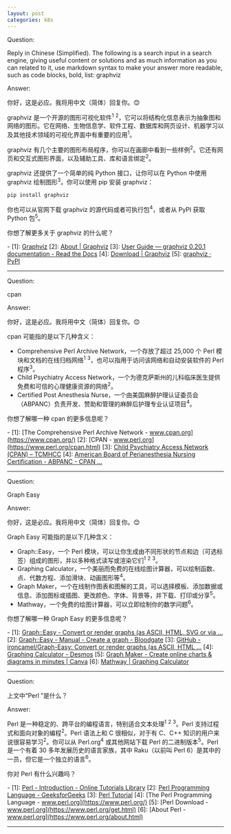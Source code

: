 ```yaml
---
layout: post
categories: k8s
---
```

Question:

Reply in Chinese (Simplified).
The following is a search input in a search engine, giving useful content or solutions and as much information as you can related to it, use markdown syntax to make your answer more readable, such as code blocks, bold, list:
graphviz

Answer:

你好，这是必应。我将用中文（简体）回复你。😊

graphviz 是一个开源的图形可视化软件<sup>1</sup> <sup>2</sup>，它可以将结构化信息表示为抽象图和网络的图形。它在网络、生物信息学、软件工程、数据库和网页设计、机器学习以及其他技术领域的可视化界面中有重要的应用<sup>1</sup>。

graphviz 有几个主要的图形布局程序，你可以在画廊中看到一些样例<sup>2</sup>。它还有网页和交互式图形界面，以及辅助工具、库和语言绑定<sup>2</sup>。

graphviz 还提供了一个简单的纯 Python 接口，让你可以在 Python 中使用 graphviz 绘制图形<sup>3</sup>。你可以使用 pip 安装 graphviz：

```python
pip install graphviz
```

你也可以从官网下载 graphviz 的源代码或者可执行包<sup>4</sup>，或者从 PyPI 获取 Python 包<sup>5</sup>。

你想了解更多关于 graphviz 的什么呢？

\-
\[1]: [Graphviz](https://graphviz.org/)
\[2]: [About | Graphviz](https://graphviz.org/about/)
\[3]: [User Guide — graphviz 0.20.1 documentation - Read the Docs](https://graphviz.readthedocs.io/en/stable/manual.html)
\[4]: [Download | Graphviz](https://www.graphviz.org/download/)
\[5]: [graphviz · PyPI](https://pypi.org/project/graphviz/)

<hr/>

Question:

cpan

Answer:

你好，这是必应。我将用中文（简体）回复你。😊

cpan 可能指的是以下几种含义：

- Comprehensive Perl Archive Network，一个存放了超过 25,000 个 Perl 模块和文档的在线归档网络<sup>1</sup> <sup>3</sup>，也可以指用于访问该网络和自动安装软件的 Perl 程序<sup>3</sup>。
- Child Psychiatry Access Network，一个为德克萨斯州的儿科临床医生提供免费和可信的心理健康资源的网络<sup>2</sup>。
- Certified Post Anesthesia Nurse，一个由美国麻醉护理认证委员会（ABPANC）负责开发、赞助和管理的麻醉后护理专业认证项目<sup>4</sup>。

你想了解哪一种 cpan 的更多信息呢？

\-
\[1]: [The Comprehensive Perl Archive Network - www.cpan.org](https://www.cpan.org/)
\[2]: [CPAN - www.perl.org](https://www.perl.org/cpan.html)
\[3]: [Child Psychiatry Access Network (CPAN) – TCMHCC](https://tcmhcc.utsystem.edu/cpan/)
\[4]: [American Board of Perianesthesia Nursing Certification - ABPANC - CPAN ...](https://www.cpancapa.org/)

<hr/>

Question:

Graph Easy

Answer:

你好，这是必应。我将用中文（简体）回复你。😊

Graph Easy 可能指的是以下几种含义：

- Graph::Easy，一个 Perl 模块，可以让你生成由不同形状的节点和边（可选标签）组成的图形，并以多种格式读写或渲染它们<sup>1</sup> <sup>2</sup> <sup>3</sup>。
- Graphing Calculator，一个美丽而免费的在线绘图计算器，可以绘制函数、点、代数方程、添加滑块、动画图形等<sup>4</sup>。
- Graph Maker，一个在线制作图表和图解的工具，可以选择模板、添加数据或信息、添加图标或插图、更改颜色、字体、背景等，并下载、打印或分享<sup>5</sup>。
- Mathway，一个免费的绘图计算器，可以立即绘制你的数学问题<sup>6</sup>。

你想了解哪一种 Graph Easy 的更多信息呢？

\-
\[1]: [Graph::Easy - Convert or render graphs (as ASCII, HTML, SVG or via ...](https://metacpan.org/pod/Graph::Easy)
\[2]: [Graph::Easy - Manual - Create a graph - Bloodgate](http://www.bloodgate.com/perl/graph/manual/)
\[3]: [GitHub - ironcamel/Graph-Easy: Convert or render graphs (as ASCII, HTML ...](https://github.com/ironcamel/Graph-Easy)
\[4]: [Graphing Calculator - Desmos](https://www.desmos.com/calculator)
\[5]: [Graph Maker - Create online charts & diagrams in minutes | Canva](https://www.canva.com/graphs/)
\[6]: [Mathway | Graphing Calculator](https://www.mathway.com/graph)

<hr/>

Question:

上文中“Perl ”是什么？

Answer:

Perl 是一种稳定的、跨平台的编程语言，特别适合文本处理<sup>1</sup> <sup>2</sup> <sup>3</sup>。Perl 支持过程式和面向对象的编程<sup>2</sup>。Perl 语法上和 C 很相似，对于有 C、C++ 知识的用户来说很容易学习<sup>2</sup>。你可以从 Perl.org<sup>4</sup> 或其他网站下载 Perl 的二进制版本<sup>5</sup>。Perl 是一个有着 30 多年发展历史的语言家族，其中 Raku（以前叫 Perl 6）是其中的一员，但它是一个独立的语言<sup>6</sup>。

你对 Perl 有什么兴趣吗？

\-
\[1]: [Perl - Introduction - Online Tutorials Library](https://www.tutorialspoint.com/perl/perl_introduction.htm)
\[2]: [Perl Programming Language - GeeksforGeeks](https://www.geeksforgeeks.org/perl-programming-language/)
\[3]: [Perl Tutorial](https://www.tutorialspoint.com/perl/index.htm)
\[4]: [The Perl Programming Language - www.perl.org](https://www.perl.org/)
\[5]: [Perl Download - www.perl.org](https://www.perl.org/get.html)
\[6]: [About Perl - www.perl.org](https://www.perl.org/about.html)

<hr/>

